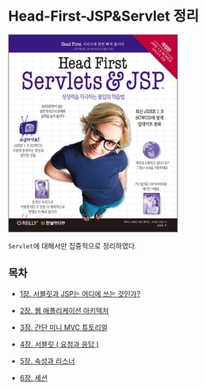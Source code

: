 # Head-First-JSP&Servlet 정리

![7017717](./image/7017717.jpg)

`Servlet`에 대해서만 집중적으로 정리하였다.



## 목차

* [1장. 서블릿과 JSP는 어디에 쓰는 것인가?](https://github.com/binghe819/TIL/blob/master/Spring/Head%20First%20Servlets%20%26%20JSP/1.%20%EC%84%9C%EB%B8%94%EB%A6%BF%EA%B3%BC%20JSP%EB%8A%94%20%EC%96%B4%EB%94%94%EC%97%90%20%EC%93%B0%EB%8A%94%20%EA%B2%83%EC%9D%B8%EA%B0%80%3F.md)

* [2장. 웹 애플리케이션 아키텍처](https://github.com/binghe819/TIL/blob/master/Spring/Head%20First%20Servlets%20%26%20JSP/2.%20%EC%9B%B9%20%EC%95%A0%ED%94%8C%EB%A6%AC%EC%BC%80%EC%9D%B4%EC%85%98%20%EC%95%84%ED%82%A4%ED%85%8D%EC%B2%98.md)
* [3장. 간단 미니 MVC 튜토리얼](https://github.com/binghe819/TIL/blob/master/Spring/Head%20First%20Servlets%20%26%20JSP/3.%20%EA%B0%84%EB%8B%A8%20%EB%AF%B8%EB%8B%88%20MVC%20%ED%8A%9C%ED%86%A0%EB%A6%AC%EC%96%BC.md)
* [4장. 서블릿 ( 요청과 응답 )](https://github.com/binghe819/TIL/blob/master/Spring/Head%20First%20Servlets%20%26%20JSP/4.%20%EC%84%9C%EB%B8%94%EB%A6%BF%20(%20%EC%9A%94%EC%B2%AD%EA%B3%BC%20%EC%9D%91%EB%8B%B5%20).md)
* [5장. 속성과 리스너](https://github.com/binghe819/TIL/blob/master/Spring/Head%20First%20Servlets%20%26%20JSP/5.%20%EC%86%8D%EC%84%B1%EA%B3%BC%20%EB%A6%AC%EC%8A%A4%EB%84%88.md)
* [6장. 세션](https://github.com/binghe819/TIL/blob/master/Spring/Head%20First%20Servlets%20%26%20JSP/6.%20%EC%84%B8%EC%85%98.md)

